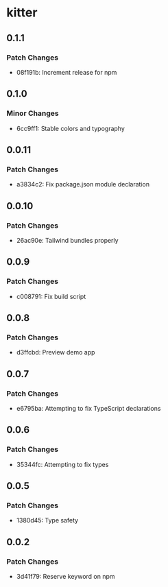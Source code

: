 # kitter

## 0.1.1

### Patch Changes

- 08f191b: Increment release for npm

## 0.1.0

### Minor Changes

- 6cc9ff1: Stable colors and typography

## 0.0.11

### Patch Changes

- a3834c2: Fix package.json module declaration

## 0.0.10

### Patch Changes

- 26ac90e: Tailwind bundles properly

## 0.0.9

### Patch Changes

- c008791: Fix build script

## 0.0.8

### Patch Changes

- d3ffcbd: Preview demo app

## 0.0.7

### Patch Changes

- e6795ba: Attempting to fix TypeScript declarations

## 0.0.6

### Patch Changes

- 35344fc: Attempting to fix types

## 0.0.5

### Patch Changes

- 1380d45: Type safety

## 0.0.2

### Patch Changes

- 3d41f79: Reserve keyword on npm
